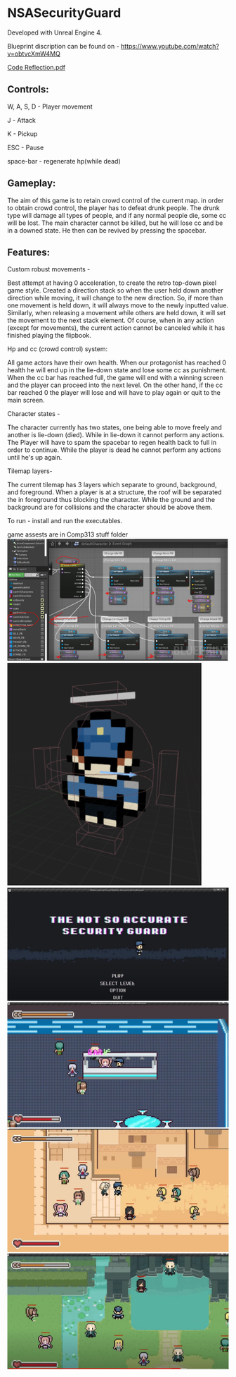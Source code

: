 # NSASecurityGuard

Developed with Unreal Engine 4.

Blueprint discription can be found on - https://www.youtube.com/watch?v=obtvcXmW4MQ

[Code Reflection.pdf](Code_Reflection.pdf)

Controls:
---
W, A, S, D  - Player movement

J           - Attack

K           - Pickup

ESC         - Pause

space-bar   - regenerate hp(while dead)

Gameplay:
---
The aim of this game is to retain crowd control of the current map. in order to obtain crowd control, the player has to defeat drunk people.
The drunk type will damage all types of people, and if any normal people die, some cc will be lost. The main character cannot be killed,
but he will lose cc and be in a downed state. He then can be revived by pressing the spacebar. 


Features:
---
Custom robust movements -

Best attempt at having 0 acceleration, to create the retro top-down pixel game style.
Created a direction stack so when the user held down another direction while moving, it will change to the new direction.
So, if more than one movement is held down, it will always move to the newly inputted value.
Similarly, when releasing a movement while others are held down, it will set the movement to the next stack element.
Of course, when in any action (except for movements), the current action cannot be canceled while it has finished playing the flipbook. 

Hp and cc (crowd control) system:

All game actors have their own health. When our protagonist has reached 0 health he will end up in the lie-down state and lose some cc as punishment.
When the cc bar has reached full, the game will end with a winning screen and the player can proceed into the next level. On the other hand, if the cc bar reached 0 the player
will lose and will have to play again or quit to the main screen.


Character states - 

The character currently has two states, one being able to move freely and another is lie-down (died). While in lie-down it cannot perform any actions.
The Player will have to spam the spacebar to regen health back to full in order to continue. While the player is dead he cannot perform any actions until he's up again.

Tilemap layers-

The current tilemap has 3 layers which separate to ground, background, and foreground. When a player is at a structure,
the roof will be separated the in foreground thus blocking the character.
While the ground and the background are for collisions and the character should be above them.

To run - install and run the executables.

game assests are in Comp313 stuff folder
![nsasg](/screen/blueprint.png)
![nsasg](/screen/box.png)
![nsasg](/screen/nsasg.JPG)
![nsasg](/screen/bar.JPG)
![nsasg](/screen/oasis.JPG)
![nsasg](/screen/park.JPG)
